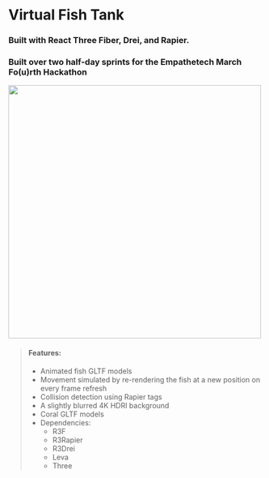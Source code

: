# Virtual Fish Tank

### Built with React Three Fiber, Drei, and Rapier.
### Built over two half-day sprints for the Empathetech March Fo(u)rth Hackathon
<img src="https://user-images.githubusercontent.com/107072854/226153930-6d2830c7-8773-442e-b94e-c87f0dd09c87.png" height="500px" width="auto" />


> #### Features: 
> * Animated fish GLTF models
> * Movement simulated by re-rendering the fish at a new position on every frame refresh
> * Collision detection using Rapier <RigidBody /> tags
> * A slightly blurred 4K HDRI background
> * Coral GLTF models
> * Dependencies: 
>    - R3F  
>    - R3Rapier  
>    - R3Drei  
>    - Leva  
>    - Three  
